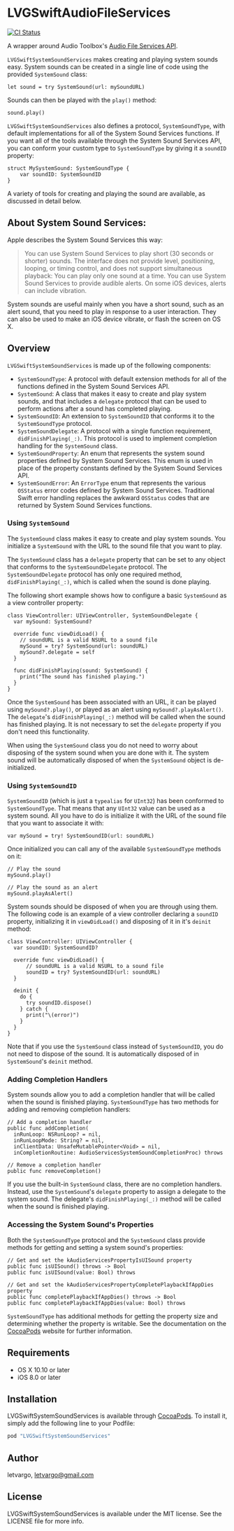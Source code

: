 # LVGSwiftAudioFileServices

[![CI Status](http://img.shields.io/travis/letvargo/LVGSwiftAudioFileServices.svg?style=flat)](https://travis-ci.org/letvargo/LVGSwiftSystemSoundServices)

A wrapper around Audio Toolbox's [Audio File Services API](https://developer.apple.com/library/mac/documentation/MusicAudio/Reference/AudioFileConvertRef/).

`LVGSwiftSystemSoundServices` makes creating and playing system sounds easy. System sounds can be created in a single line of code using the provided `SystemSound` class:

    let sound = try SystemSound(url: mySoundURL)
    
Sounds can then be played with the `play()` method:

    sound.play()
    
`LVGSwiftSystemSoundServices` also defines a protocol, `SystemSoundType`, with default implementations for all of the System Sound Services functions. If you want all of the tools available through the System Sound Services API, you can conform your custom type to `SystemSoundType` by giving it a `soundID` property:

    struct MySystemSound: SystemSoundType {
        var soundID: SystemSoundID
    }
    
A variety of tools for creating and playing the sound are available, as discussed in detail below.
    
## About System Sound Services:

Apple describes the System Sound Services this way:

> You can use System Sound Services to play short (30 seconds or shorter) sounds. The interface does not provide level, positioning, looping, or timing control, and does not support simultaneous playback: You can play only one sound at a time. You can use System Sound Services to provide audible alerts. On some iOS devices, alerts can include vibration.

System sounds are useful mainly when you have a short sound, such as an alert sound, that you need to play in response to a user interaction. They can also be used to make an iOS device vibrate, or flash the screen on OS X.

## Overview

`LVGSwiftSystemSoundServices` is made up of the following components:
 - `SystemSoundType`: A protocol with default extension methods for all of the functions defined in the System Sound Services API.
 - `SystemSound`: A class that makes it easy to create and play system sounds, and that includes a `delegate` protocol that can be used to perform actions after a sound has completed playing.
 - `SystemSoundID`: An extension to `SystemSoundID` that conforms it to the `SystemSoundType` protocol.
 - `SystemSoundDelegate`: A protocol with a single function requirement, `didFinishPlaying(_:)`. This protocol is used to implement completion handling for the `SystemSound` class.
 - `SystemSoundProperty`: An enum that represents the system sound properties defined by System Sound Services. This enum is used in place of the property constants defined by the System Sound Services API.
 - `SystemSoundError`: An `ErrorType` enum that represents the various `OSStatus` error codes defined by System Sound Services. Traditional Swift error handling replaces the awkward `OSStatus` codes that are returned by System Sound Services functions.

### Using `SystemSound`

The `SystemSound` class makes it easy to create and play system sounds. You initialize a `SystemSound` with the URL to the sound file that you want to play.

The `SystemSound` class has a `delegate` property that can be set to any object that conforms to the `SystemSoundDelegate` protocol. The `SystemSoundDelegate` protocol has only one required method, `didFinishPlaying(_:)`, which is called when the sound is done playing.

The following short example shows how to configure a basic `SystemSound` as a view controller property:

    class ViewController: UIViewController, SystemSoundDelegate {
      var mySound: SystemSound?
        
      override func viewDidLoad() {
        // soundURL is a valid NSURL to a sound file
        mySound = try? SystemSound(url: soundURL)            
        mySound?.delegate = self
      }
        
      func didFinishPlaying(sound: SystemSound) {
        print("The sound has finished playing.")
      }
    }

Once the `SystemSound` has been associated with an URL, it can be played using `mySound?.play()`, or played as an alert using `mySound?.playAsAlert()`. The `delegate`'s `didFinishPlaying(_:)` method will be called when the sound has finished playing. It is not necessary to set the `delegate` property if you don't need this functionality.

When using the `SystemSound` class you do not need to worry about disposing of the system sound when you are done with it. The system sound will be automatically disposed of when the `SystemSound` object is de-initialized.

### Using `SystemSoundID`

`SystemSoundID` (which is just a `typealias` for `UInt32`) has been conformed to `SystemSoundType`. That means that any `UInt32` value can be used as a system sound. All you have to do is initialize it with the URL of the sound file that you want to associate it with:

    var mySound = try! SystemSoundID(url: soundURL)

Once initialized you can call any of the available `SystemSoundType` methods on it:

    // Play the sound
    mySound.play()

    // Play the sound as an alert
    mySound.playAsAlert()
    
System sounds should be disposed of when you are through using them. The following code is an example of a view controller declaring a `soundID` property, initializing it in `viewDidLoad()` and disposing of it in it's `deinit` method:

    class ViewController: UIViewController {
      var soundID: SystemSoundID?
        
      override func viewDidLoad() {
          // soundURL is a valid NSURL to a sound file
          soundID = try? SystemSoundID(url: soundURL)
      }
        
      deinit {
        do {
          try soundID.dispose()
        } catch {
          print("\(error)")
        }
      }
    }

Note that if you use the `SystemSound` class instead of `SystemSoundID`, you do not need to dispose of the sound. It is automatically disposed of in `SystemSound`'s `deinit` method.

### Adding Completion Handlers

System sounds allow you to add a completion handler that will be called when the sound is finished playing. `SystemSoundType` has two methods for adding and removing completion handlers:

    // Add a completion handler
    public func addCompletion(
      inRunLoop: NSRunLoop? = nil,
      inRunLoopMode: String? = nil,
      inClientData: UnsafeMutablePointer<Void> = nil,
      inCompletionRoutine: AudioServicesSystemSoundCompletionProc) throws
      
    // Remove a completion handler
    public func removeCompletion()
    
If you use the built-in `SystemSound` class, there are no completion handlers. Instead, use the `SystemSound`'s `delegate` property to assign a delegate to the system sound. The delegate's `didFinishPlaying(_:)` method will be called when the sound is finished playing.

### Accessing the System Sound's Properties

Both the `SystemSoundType` protocol and the `SystemSound` class provide methods for getting and setting a system sound's properties:

    // Get and set the kAudioServicesPropertyIsUISound property
    public func isUISound() throws -> Bool
    public func isUISound(value: Bool) throws

    // Get and set the kAudioServicesPropertyCompletePlaybackIfAppDies property
    public func completePlaybackIfAppDies() throws -> Bool
    public func completePlaybackIfAppDies(value: Bool) throws

`SystemSoundType` has additional methods for getting the property size and determining whether the property is writable. See the documentation on the [CocoaPods](http://cocoapods.org) website for further information.

## Requirements

 - OS X 10.10 or later
 - iOS 8.0 or later

## Installation

LVGSwiftSystemSoundServices is available through [CocoaPods](http://cocoapods.org). To install
it, simply add the following line to your Podfile:

```ruby
pod "LVGSwiftSystemSoundServices"
```

## Author

letvargo, letvargo@gmail.com

## License

LVGSwiftSystemSoundServices is available under the MIT license. See the LICENSE file for more info.

